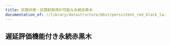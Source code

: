 ```yaml
---
title: 区間作用・区間和取得が可能な永続赤黒木
documentation_of: //library/datastructure/bbst/persistent_red_black_lazy_segment_tree.hpp
---
```

## 遅延評価機能付き永続赤黒木